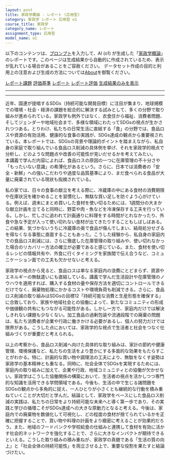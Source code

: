 ```yaml
---
layout: post
title: 家政学概論 - レポート (応用型)
category: 家政学 レポート 応用型 o1
course_title: 家政学
category_name: レポート
assignment_type: 応用型
model_name: o1
---
```


以下のコンテンツは、[プロンプト](https://github.com/takedatoshiyuki/synthetic_assignments/tree/main/generated/家政学/o1/prompt_レポート-応用型.md)を入力して、AI (o1) が生成した「[家政学概論](/contents/家政学/)」のレポートです。このページは生成結果から自動的に作成されているため、表示が乱れている場合があることをご容赦ください。
データセット作成の目的と利用上の注意および生成の方法については[About](/About)を御覧ください。

[レポート課題](../レポート課題-応用型)
[評価基準](../評価基準-応用型)
[レポート](../レポート-応用型)
[レポート評価](../レポート評価-応用型)
[生成結果のみを表示](https://github.com/takedatoshiyuki/synthetic_assignments/tree/main/generated/家政学/o1/レポート-応用型.md)
  

***
***
  
近年、国連が提唱するSDGs（持続可能な開発目標）に注目が集まり、地球規模での環境・社会・経済の課題を総合的に解決する試みとして、多くの分野で取り組みが進められている。家政学も例外ではなく、衣食住から福祉、消費者問題、そしてジェンダーや地域社会まで、多様な領域にわたってSDGsの視点が生かされつつある。とりわけ、私たちの日常生活に直結する「食」の分野では、食品ロスや資源の有効活用、健康的な食事の実践が、SDGs達成の観点から重要視されている。本レポートでは、SDGsの背景や理論的ポイントを踏まえながら、私自身の家庭で取り組んでいる食品ロス削減の具体例を挙げ、それを家政学的視点で分析し、どのような問題点や改善の可能性が見いだせるかを考えてみたい。  
本講義で学んだ内容によれば、食品ロスの原因の一つに在庫管理の不十分さや「もったいない意識」の希薄化があるという。さらに、日本では消費者の「安全・新鮮」への強いこだわりや過度な品質基準により、まだ食べられる食品が大量に廃棄されている現状も指摘されている。

私の家では、日々の食事の献立を考える際に、冷蔵庫の中にある食材の消費期限や在庫状況を確かめることを習慣化し、無駄な買い足しを防ぐよう心がけている。例えば、週末にまとめ買いした食材を使い切るためには、1週間分の大まかな献立計画を立てると同時に、野菜や肉・魚などを冷凍保存する工夫を行っている。しかし、忙しさに追われて計画通りに料理をする時間がとれなかったり、外食や急な予定が入って使い切れない食材が出てきたりすることもしばしばある。この結果、気づかないうちに冷蔵庫の奥で食品が傷んでしまい、結局処分せざるを得なくなる事態に直面することもあった。こうした経験から、私自身の家庭内での食品ロス削減には、さらに徹底した在庫管理の取り組みや、使い切れなかった場合のリカバリー方法の確立が必要であると感じている。また、食材を使い切るレシピの情報共有や、外食に行くタイミングを家族間で伝え合うなど、コミュニケーション面での工夫も欠かせないと考える。

家政学の視点から見ると、食品ロスは単なる家庭内の浪費にとどまらず、資源やエネルギーの無駄遣いにも直結している。講義で学んだ生活設計や在庫管理のノウハウを適用すれば、購入する食材の量や保存方法を適切にコントロールできるだけでなく、廃棄物処理にかかるコストや環境負荷も削減できる。さらに、食品ロス削減の取り組みはSDGsの目標12「持続可能な消費と生産形態を確保する」に合致しており、家族や地域社会との協働によって、新たなコミュニティの形成や価値観の共有にもつながる可能性がある。しかし一方で、家庭内だけでは解決しきれない課題も少なくない。加工食品の過剰包装や流通段階での廃棄の問題は、私たち消費者が企業や行政に働きかける必要があるし、個人の努力だけでは限界がある。こうした点においては、家政学的な視点で生活者と社会をつなぐ仕組みづくりが重要だと考えられる。

以上の考察から、食品ロス削減へ向けた具体的な取り組みは、家計の節約や健康管理、環境保護など、私たちの生活をより豊かにする多面的な効果をもたらすことがわかる。特に、計画的な買い物や調理法の工夫により、無駄をなくす姿勢は家政学の基本精神とも重なる。同時に、社会全体でSDGsを実現するためには、家庭内の取り組みに加えて、企業や行政、地域コミュニティとの協働が欠かせない。家政学はこうした協働関係の構築において、生活者の視点を活かしつつ専門的な知識を活用できる学問領域である。今後も、生活の中で生じる諸問題をSDGsの観点から多角的に捉え、一人ひとりが小さくとも継続的な行動を積み重ねていくことが大切だと学んだ。結論として、家政学をベースにした食品ロス削減の実践は、私たちの日常をより持続可能な未来へと導く第一歩であり、その実践と学びの循環こそがSDGs達成への大きな原動力となると考える。今後は、家庭内での廃棄物を数値化して可視化し、どの程度の食材が捨てられているかを正確に把握することで、買い物や料理の計画をより緻密に考えることが効果的だろう。また、地域のフードバンクや学校給食の仕組みと連携して食材を有効に活かす社会的ネットワークを強化することで、さらに大きなインパクトが期待できるといえる。こうした取り組みの積み重ねが、家政学の真髄である「生活の質の向上」と「社会全体の持続可能性」を両立させる上で、重要な役割を果たすと結論づけたい。
